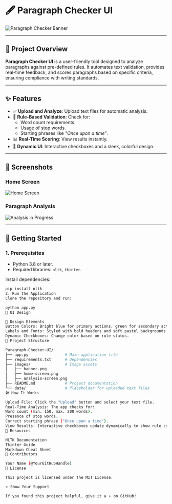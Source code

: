 # **🖋️ Paragraph Checker UI**

![Paragraph Checker Banner](images/banner.png)

---

## **📜 Project Overview**

**Paragraph Checker UI** is a user-friendly tool designed to analyze paragraphs against pre-defined rules. It automates text validation, provides real-time feedback, and scores paragraphs based on specific criteria, ensuring compliance with writing standards.

---

## **✨ Features**

- ✅ **Upload and Analyze**: Upload text files for automatic analysis.
- 🎯 **Rule-Based Validation**: Check for:
  - Word count requirements.
  - Usage of stop words.
  - Starting phrases like *"Once upon a time"*.
- 📊 **Real-Time Scoring**: View results instantly.
- 🎨 **Dynamic UI**: Interactive checkboxes and a sleek, colorful design.

---

## **📸 Screenshots**

### **Home Screen**
![Home Screen](images/home-screen.png)

### **Paragraph Analysis**
![Analysis in Progress](images/analysis-screen.png)

---

## **🚀 Getting Started**

### **1. Prerequisites**
- Python 3.8 or later.
- Required libraries: `nltk`, `tkinter`.

Install dependencies:
```bash
pip install nltk
2. Run the Application
Clone the repository and run:

python app.py
🌈 UI Design

🎨 Design Elements
Button Colors: Bright blue for primary actions, green for secondary actions.
Labels and Fonts: Styled with bold headers and soft pastel backgrounds.
Dynamic Checkboxes: Change color based on rule status.
📂 Project Structure

Paragraph-Checker-UI/
├── app.py                # Main application file
├── requirements.txt      # Dependencies
├── images/               # Image assets
│   ├── banner.png
│   ├── home-screen.png
│   ├── analysis-screen.png
├── README.md             # Project documentation
└── data/                 # Placeholder for uploaded text files
🛠️ How It Works

Upload File: Click the "Upload" button and select your text file.
Real-Time Analysis: The app checks for:
Word count (min. 150, max. 200 words).
Presence of stop words.
Correct starting phrase ("Once upon a time").
View Results: Interactive checkboxes update dynamically to show rule compliance. The score is displayed at the bottom.
📖 Resources

NLTK Documentation
Tkinter Guide
Markdown Cheat Sheet
🙌 Contributors

Your Name (@YourGitHubHandle)
📜 License

This project is licensed under the MIT License.

⭐ Show Your Support

If you found this project helpful, give it a ⭐ on GitHub!


